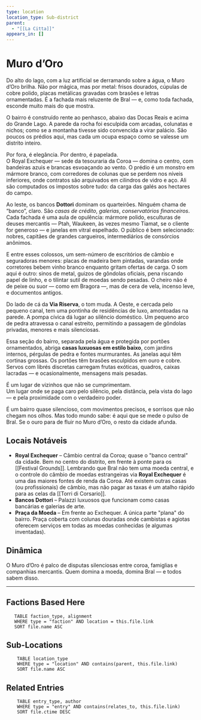 ```yaml
---
type: location
location_type: Sub-district
parent:
  - "[[La Citta]]"
appears_in: []
---
```


# Muro d’Oro
Do alto do lago, com a luz artificial se derramando sobre a água, o Muro d’Oro brilha. Não por mágica, mas por metal: frisos dourados, cúpulas de cobre polido, placas metálicas gravadas com brasões e letras ornamentadas. É a fachada mais reluzente de Bral — e, como toda fachada, esconde muito mais do que mostra.

O bairro é construído rente ao penhasco, abaixo das Docas Reais e acima do Grande Lago. A parede da rocha foi esculpida com arcadas, colunatas e nichos; como se a montanha tivesse sido convencida a virar palácio. São poucos os prédios aqui, mas cada um ocupa espaço como se valesse um distrito inteiro.

Por fora, é elegância. Por dentro, é papelada.  
O Royal Exchequer — sede da tesouraria da Coroa — domina o centro, com bandeiras azuis e brancas esvoaçando ao vento. O prédio é um monstro em mármore branco, com corredores de colunas que se perdem nos níveis inferiores, onde contratos são arquivados em cilindros de vidro e aço. Ali são computados os impostos sobre tudo: da carga das galés aos hectares do campo. 

Ao leste, os bancos **Dottori** dominam os quarteirões. Ninguém chama de “banco”, claro. São _casas de crédito_, _galerias_, _conservatórios financeiros_. Cada fachada é uma aula de opulência: mármore polido, esculturas de deuses mercantis — Ptah, Waukeen, às vezes mesmo Tiamat, se o cliente for generoso — e janelas em vitral espelhado. O público é bem selecionado: nobres, capitães de grandes cargueiros, intermediários de consórcios anônimos.

E entre esses colossos, um sem-número de escritórios de câmbio e seguradoras menores: placas de madeira bem pintadas, varandas onde corretores bebem vinho branco enquanto gritam ofertas de carga. O som aqui é outro: sinos de metal, guizos de gôndolas oficiais, pena riscando papel de linho, e o tilintar sutil de moedas sendo pesadas. O cheiro não é de peixe ou suor — como em Bragora —, mas de cera de vela, incenso leve, e documentos antigos.

Do lado de cá da **Via Riserva**, o tom muda. A Oeste, e cercada pelo pequeno canal, tem uma pontinha de residências de luxo, amontoadas na parede. A pompa cívica dá lugar ao silêncio doméstico. Um pequeno arco de pedra atravessa o canal estreito, permitindo a passagem de gôndolas privadas, menores e mais silenciosas.

Essa seção do bairro, separada pela água e protegida por portões ornamentados, abriga **casas luxuosas em estilo baixo**, com jardins internos, pérgulas de pedra e fontes murmurantes. As janelas aqui têm cortinas grossas. Os portões têm brasões esculpidos em ouro e cobre. Servos com librés discretas carregam frutas exóticas, quadros, caixas lacradas — e ocasionalmente, mensagens mais pesadas.

É um lugar de vizinhos que não se cumprimentam.  
Um lugar onde se paga caro pelo silêncio, pela distância, pela vista do lago — e pela proximidade com o verdadeiro poder.

É um bairro quase silencioso, com movimentos precisos, e sorrisos que não chegam nos olhos. Mas todo mundo sabe: é aqui que se mede o pulso de Bral. Se o ouro para de fluir no Muro d’Oro, o resto da cidade afunda.


## Locais Notáveis

- **Royal Exchequer** – Câmbio central da Coroa; quase o "banco central" da cidade. Bem no centro do distrito, em frente à ponte para os [[Festival Grounds]]. Lembrando que Bral não tem uma moeda central, e o controle do câmbio de moedas estrangeiras via **Royal Exchequer** é uma das maiores fontes de renda da Coroa. Até existem outras casas (ou profissionais) de câmbio, mas não pagar as taxas é um atalho rápido para as celas da [[Torri di Corsario]].
- **Bancos Dottori** – Palazzi luxuosos que funcionam como casas bancárias e galerias de arte.  
- **Praça da Moeda** – Em frente ao Exchequer. A única parte "plana" do bairro. Praça coberta com colunas douradas onde cambistas e agiotas oferecem serviços em todas as moedas conhecidas (e algumas inventadas).  


## Dinâmica

O Muro d’Oro é palco de disputas silenciosas entre coroa, famiglias e companhias mercantis. Quem domina a moeda, domina Bral — e todos sabem disso.  

---

<!-- DYNAMIC:related-entries -->

## Factions Based Here

 ```dataview
    TABLE faction_type, alignment
    WHERE type = "faction" AND location = this.file.link
    SORT file.name ASC
 ```

## Sub-Locations

```dataview
    TABLE location_type
    WHERE type = "location" AND contains(parent, this.file.link)
    SORT file.name ASC
```

## Related Entries

```dataview
    TABLE entry_type, author
    WHERE type = "entry" AND contains(relates_to, this.file.link)
    SORT file.ctime DESC
```

<!-- /DYNAMIC -->